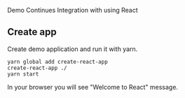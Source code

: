 Demo Continues Integration with using React

## Create app

Create demo application and run it with yarn.
```
yarn global add create-react-app
create-react-app ./
yarn start
```

In your browser you will see "Welcome to React" message.

